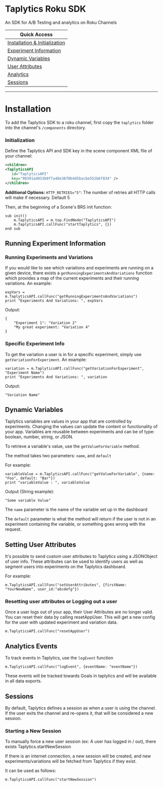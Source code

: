 # Taplytics Roku SDK

An SDK for A/B Testing and analytics on Roku Channels

| Quick Access |
| ----------------- |
| [Installation & Initialization](#installation)|      
| [Experiment Information](#running-experiment-information)     |
| [Dynamic Variables](#dynamic-variables)         |
| [User Attributes](#setting-user-attributes)      |
| [Analytics](#analytics-events)|
| [Sessions](#sessions)|

------
# Installation

To add the Taplytics SDK to a roku channel, first copy the `taplytics` folder into the channel's `/components` directory.

### Initialization

Define the Taplytics API and SDK key in the scene component XML file of your channel:

```xml
<children>
<TaplyticsAPI
   id="TaplyticsAPI"
   key="90391ad033b0ffa48e36f0b4d5bacbe552b6f834" />
</children>
```

**Additional Options:**
`HTTP_RETRIES="5"`: The number of retries all HTTP calls will make if necessary. Default 5

Then, at the beginning of a Scene's BRS init function:

```brightscript
sub init()
	m.TaplyticsAPI = m.top.FindNode("TaplyticsAPI")
	m.TaplyticsAPI.callFunc("startTaplytics", {})
end sub
```




## Running Experiment Information


### Running Experiments and Variations

If you would like to see which variations and experiments are running on a given device, there exists a `getRunningExperimentsAndVariations` function which provides a map of the current experiments and their running variations. An example:

```
expVars = m.TaplyticsAPI.callFunc("getRunningExperimentsAndVariations")
print "Experiments And Variations: ", expVars
```

Output:

```
{
    "Experiment 1": "Variation 2"
    "My great experiment: "Variation 4"
}
```

### Specific Experiment Info

To get the variation a user is in for a specific experiment, simply use `getVariationForExperiment`. An example:

```
variation = m.TaplyticsAPI.callFunc("getVariationForExperiment", "Experiment Name")
print "Experiments And Variations: ", variation
```

Output:

```
"Variation Name"
```

## Dynamic Variables

Taplytics variables are values in your app that are controlled by experiments. Changing the values can update the content or functionality of your app. Variables are reusable between experiments and can be of type: boolean, number, string, or JSON.

To retrieve a variable's value, use the `getValueForVariable` method. 

The method takes two parameters: `name`, and `default`

For example: 

```brightscript
variableValue = m.TaplyticsAPI.callFunc("getValueForVariable", {name: "Foo", default: "Bar"})
print "variableValue : ", variableValue
```

Output (String example):

```
"Some variable Value"
```

The `name` parameter is the name of the variable set up in the dashboard

The `default` parameter is what the method will return if the user is not in an experiment containing the variable, or something goes wrong with the request.


## Setting User Attributes

It's possible to send custom user attributes to Taplytics using a JSONObject of user info. These attributes can be used to identify users as well as segment users into experiments on the Taplytics dashboard.

For example:

```
m.TaplyticsAPI.callFunc("setUserAttributes", {firstName: "YourNewName", user_id:"abcdefg"})
```

### Resetting user attributes or Logging out a user

Once a user logs out of your app, their User Attributes are no longer valid. You can reset their data by calling resetAppUser. This will get a new config for the user with updated experiment and variation data.

```
m.TaplyticsAPI.callFunc("resetAppUser")
```

## Analytics Events

To track events in Taplytics, use the `logEvent` function

```
m.TaplyticsAPI.callFunc("logEvent", {eventName: "eventName"})
```

These events will be tracked towards Goals in taplytics and will be available in all data exports.


## Sessions

By default, Taplytics defines a session as when a user is using the channel. If the user exits the channel and re-opens it, that will be considered a new session.

### Starting a New Session

To manually force a new user session (ex: A user has logged in / out), there exists Taplytics.startNewSession

If there is an internet connection, a new session will be created, and new experiments/variations will be fetched from Taplytics if they exist.

It can be used as follows:

```
m.TaplyticsAPI.callFunc("startNewSession")
```


